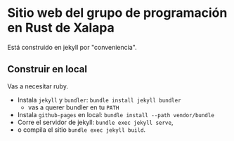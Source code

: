 # Sitio web del grupo de programación en Rust de Xalapa

Está construido en jekyll por "conveniencia".

## Construir en local

Vas a necesitar ruby.

* Instala `jekyll` y `bundler`: `bundle install jekyll bundler`
	- vas a querer bundler en tu `PATH`
* Instala `github-pages` en local: `bundle install --path vendor/bundle`
* Corre el servidor de jekyll: `bundle exec jekyll serve`,
* o compila el sitio `bundle exec jekyll build`.
